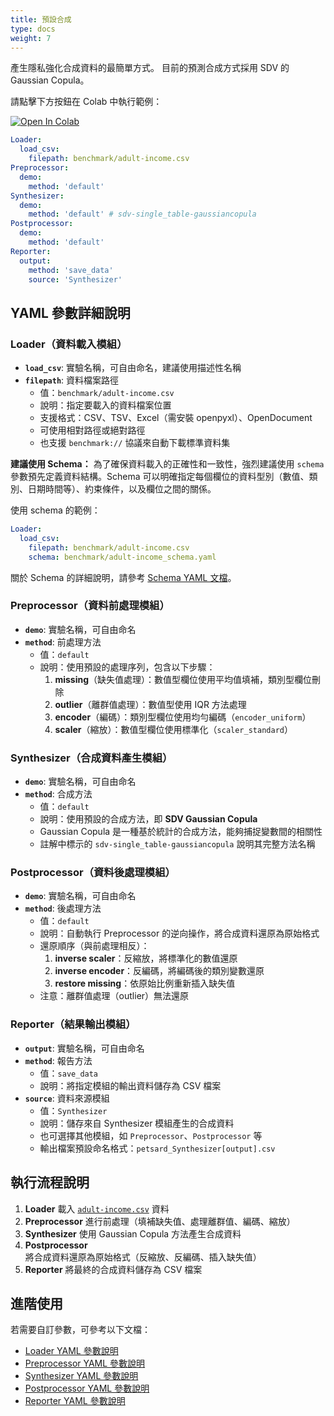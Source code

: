 ```yaml
---
title: 預設合成
type: docs
weight: 7
---
```


產生隱私強化合成資料的最簡單方式。
目前的預測合成方式採用 SDV 的 Gaussian Copula。

請點擊下方按鈕在 Colab 中執行範例：

[![Open In Colab](https://colab.research.google.com/assets/colab-badge.svg)](https://colab.research.google.com/github/nics-dp/petsard/blob/main/demo/tutorial/default-synthesis.ipynb)

```yaml
Loader:
  load_csv:
    filepath: benchmark/adult-income.csv
Preprocessor:
  demo:
    method: 'default'
Synthesizer:
  demo:
    method: 'default' # sdv-single_table-gaussiancopula
Postprocessor:
  demo:
    method: 'default'
Reporter:
  output:
    method: 'save_data'
    source: 'Synthesizer'
```

## YAML 參數詳細說明

### Loader（資料載入模組）

- **`load_csv`**: 實驗名稱，可自由命名，建議使用描述性名稱
- **`filepath`**: 資料檔案路徑
  - 值：`benchmark/adult-income.csv`
  - 說明：指定要載入的資料檔案位置
  - 支援格式：CSV、TSV、Excel（需安裝 openpyxl）、OpenDocument
  - 可使用相對路徑或絕對路徑
  - 也支援 `benchmark://` 協議來自動下載標準資料集

**建議使用 Schema：**
為了確保資料載入的正確性和一致性，強烈建議使用 `schema` 參數預先定義資料結構。Schema 可以明確指定每個欄位的資料型別（數值、類別、日期時間等）、約束條件，以及欄位之間的關係。

使用 schema 的範例：
```yaml
Loader:
  load_csv:
    filepath: benchmark/adult-income.csv
    schema: benchmark/adult-income_schema.yaml
```

關於 Schema 的詳細說明，請參考 [Schema YAML 文檔](../../petsard-yaml/loader-yaml/#schema-yaml)。

### Preprocessor（資料前處理模組）

- **`demo`**: 實驗名稱，可自由命名
- **`method`**: 前處理方法
  - 值：`default`
  - 說明：使用預設的處理序列，包含以下步驟：
    1. **missing**（缺失值處理）：數值型欄位使用平均值填補，類別型欄位刪除
    2. **outlier**（離群值處理）：數值型使用 IQR 方法處理
    3. **encoder**（編碼）：類別型欄位使用均勻編碼（`encoder_uniform`）
    4. **scaler**（縮放）：數值型欄位使用標準化（`scaler_standard`）

### Synthesizer（合成資料產生模組）

- **`demo`**: 實驗名稱，可自由命名
- **`method`**: 合成方法
  - 值：`default`
  - 說明：使用預設的合成方法，即 **SDV Gaussian Copula**
  - Gaussian Copula 是一種基於統計的合成方法，能夠捕捉變數間的相關性
  - 註解中標示的 `sdv-single_table-gaussiancopula` 說明其完整方法名稱

### Postprocessor（資料後處理模組）

- **`demo`**: 實驗名稱，可自由命名
- **`method`**: 後處理方法
  - 值：`default`
  - 說明：自動執行 Preprocessor 的逆向操作，將合成資料還原為原始格式
  - 還原順序（與前處理相反）：
    1. **inverse scaler**：反縮放，將標準化的數值還原
    2. **inverse encoder**：反編碼，將編碼後的類別變數還原
    3. **restore missing**：依原始比例重新插入缺失值
  - 注意：離群值處理（outlier）無法還原

### Reporter（結果輸出模組）

- **`output`**: 實驗名稱，可自由命名
- **`method`**: 報告方法
  - 值：`save_data`
  - 說明：將指定模組的輸出資料儲存為 CSV 檔案
- **`source`**: 資料來源模組
  - 值：`Synthesizer`
  - 說明：儲存來自 Synthesizer 模組產生的合成資料
  - 也可選擇其他模組，如 `Preprocessor`、`Postprocessor` 等
  - 輸出檔案預設命名格式：`petsard_Synthesizer[output].csv`

## 執行流程說明

1. **Loader** 載入 [`adult-income.csv`](benchmark/adult-income.csv) 資料
2. **Preprocessor** 進行前處理（填補缺失值、處理離群值、編碼、縮放）
3. **Synthesizer** 使用 Gaussian Copula 方法產生合成資料
4. **Postprocessor** 將合成資料還原為原始格式（反縮放、反編碼、插入缺失值）
5. **Reporter** 將最終的合成資料儲存為 CSV 檔案

## 進階使用

若需要自訂參數，可參考以下文檔：

- [Loader YAML 參數說明](../../petsard-yaml/loader-yaml/)
- [Preprocessor YAML 參數說明](../../petsard-yaml/preprocessor-yaml/)
- [Synthesizer YAML 參數說明](../../petsard-yaml/synthesizer-yaml/)
- [Postprocessor YAML 參數說明](../../petsard-yaml/postprocessor-yaml/)
- [Reporter YAML 參數說明](../../petsard-yaml/reporter-yaml/)